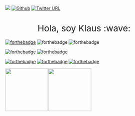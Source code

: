 ![](https://visitor-badge.laobi.icu/badge?page_id=klauswiese.klauswiese) [![Github](https://img.shields.io/github/followers/klauswiese?label=Follow&style=social)](https://github.com/klauswiese) [![Twitter URL](https://img.shields.io/twitter/url/https/twitter.com/Hondunauta1.svg?style=social&label=%20%40Hondunauta)](https://twitter.com/Hondunauta1)


<h1 style="font-weight:normal" align="center">
  &nbsp;Hola, soy Klaus :wave:&nbsp;
</h1>

[![forthebadge](https://forthebadge.com/images/badges/powered-by-electricity.svg)](https://en.wikipedia.org/wiki/Nikola_Tesla)
![forthebadge](https://forthebadge.com/images/badges/built-with-love.svg)
![forthebadge](https://forthebadge.com/images/badges/ctrl-c-ctrl-v.svg)

[![forthebadge](https://forthebadge.com/images/badges/certified-elijah-wood.svg)](https://en.wikipedia.org/wiki/Elijah_Wood)
[![forthebadge](https://forthebadge.com/images/badges/compatibility-club-penguin.svg)](https://ubuntu.com/)

[![forthebadge](https://forthebadge.com/images/badges/winter-is-coming.svg)](https://gameofthrones.fandom.com/wiki/Arya_Stark)
[![forthebadge](https://forthebadge.com/images/badges/you-didnt-ask-for-this.svg)](https://www.youtube.com/watch?v=TKYALsp-sIg)
[![forthebadge](https://forthebadge.com/images/badges/works-on-my-machine.svg)](https://www.lenovo.com/us/en/workstation/thinkstation/thinkstation-p-series/ThinkStation-P300/p/33TS3TPP300)





<!-- <a href="https://www.input-fields.com/"> -->
  <img height="137.3px" src="https://github-readme-stats.vercel.app/api?username=klauswiese&hide_title=true&hide_border=true&show_icons=true&include_all_commits=true&count_private=true&line_height=21&text_color=000&icon_color=000&theme=greywhite" /><!-- wi*quL3fcV --><img height="137.3px" src="https://github-readme-stats.vercel.app/api/top-langs/?username=klauswiese&hide=html&hide_title=true&hide_border=true&layout=compact&langs_count=7&exclude_repo=comp426&text_color=000&icon_color=ffftheme=greywhite" />
<!-- </a> -->



<!--

All badges came from [here](https://forthebadge.com)
**klauswiese/klauswiese** is a ✨ _special_ ✨ repository because its `README.md` (this file) appears on your GitHub profile.
Here are some ideas to get you started:

- 🔭 I’m currently working on ...
- 🌱 I’m currently learning ...
- 👯 I’m looking to collaborate on ...
- 🤔 I’m looking for help with ...
- 💬 Ask me about ...
- 📫 How to reach me: ...
- 😄 Pronouns: ...
- ⚡ Fun fact: ...
-->
